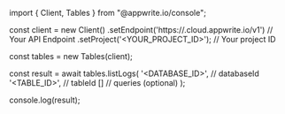 import { Client, Tables } from "@appwrite.io/console";

const client = new Client()
    .setEndpoint('https://<REGION>.cloud.appwrite.io/v1') // Your API Endpoint
    .setProject('<YOUR_PROJECT_ID>'); // Your project ID

const tables = new Tables(client);

const result = await tables.listLogs(
    '<DATABASE_ID>', // databaseId
    '<TABLE_ID>', // tableId
    [] // queries (optional)
);

console.log(result);
